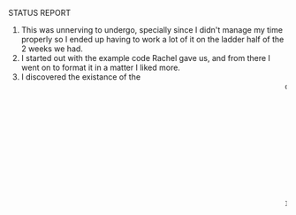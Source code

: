 STATUS REPORT

1. This was unnerving to undergo, specially since I didn't manage my time properly so I ended up having to work a lot of it on the ladder half of the 2 weeks we had.
2. I started out with the example code Rachel gave us, and from there I went on to format it in a matter I liked more.
3. I discovered the existance of the <marquee> command, which in turn let me to create abominations such as the scrolling text. The code for that looks as such:
  <h2><marquee direction="down"
               width="2000"
               height="150"
               behavior="alternate"
               style="border: transparent">
    <marquee behavior="alternate"><mark>Welcome to my webpage!</mark></marquee>
  </marquee></h2>
    
    I loved this, so I utilized it quite some times.

4. Since the background is a video, I had to make sure that the text was still legible even with moving backgrounds with a wide range of colors. This lead me to add on the <mark> code, which I specified within the CSS to act as a white highlight over black text. The code for that looks as follows:
     mark {
    background-color: hsl(0, 0%, 100%);
    color: black;
  }

5. I was having a tought time properly setting the the border length to only stay around the text and not stretch to the size of the window, which lead me to spend 4 HOURS trying to sort that out. I didn't understand how to fix it, so I just had to deal with and to be honest, the fact that its so long adds to the scrappy design that I favored while working.
6. The part that took BY FAR the longest, was being able to put the songs in different columns, one in the right, one in the middle, and the other in the left. That mostly took a while cause any time I wanted to put the text within the same line, it would jump lower and lower, creating a sort of staircase effect. Eventually I had to specify for each title, mp3 and description to be separate it in this very long and tedious way:
     <div>
      <h1 style="position: relative; display: inline-block; text-align: left; vertical-align: middle; margin-right: 200px;"><mark>My Favorite Old Tune!</mark></h1>
      <h1 style="position: relative; display: inline-block; text-align: left; vertical-align: middle; margin-right: 215px;"><mark>The First Tune!</mark></h1>
      <h1 style="position: relative; display: inline-block; text-align: right; vertical-align: middle; margin-right: 215px;"><mark>My Favorite New Tune!</mark></h1>
    
    While there's probably an easier way to sort this out, I am proud that I got to this solution by trial and error and StackOverflow.com

7. With everything set and done I wanted to have a way to properly showcase the video and not only have it be covered by all the text. So within the last description I made the margin for the bottom massive, which lets someone scroll downwards to a part of the webpage without text, as to fully see the music video. The code for that looks as follows:
    <border style="position: relative; display: inline-block; text-align: right; vertical-align: right; margin-right: 70px; margin-bottom: 1000px;"

    The portion of margin-bottom is the specific part that specifies this, thats why its 1000px.

